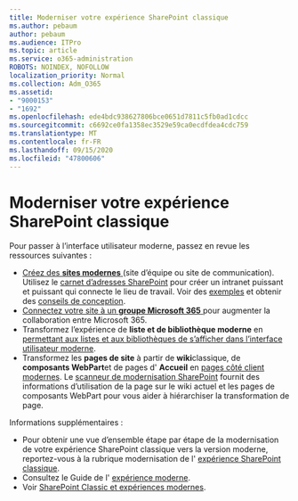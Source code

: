 ```yaml
---
title: Moderniser votre expérience SharePoint classique
ms.author: pebaum
author: pebaum
ms.audience: ITPro
ms.topic: article
ms.service: o365-administration
ROBOTS: NOINDEX, NOFOLLOW
localization_priority: Normal
ms.collection: Adm_O365
ms.assetid:
- "9000153"
- "1692"
ms.openlocfilehash: ede4bdc938627806bce0651d7811c5fb0ad1cdcc
ms.sourcegitcommit: c6692ce0fa1358ec3529e59ca0ecdfdea4cdc759
ms.translationtype: MT
ms.contentlocale: fr-FR
ms.lasthandoff: 09/15/2020
ms.locfileid: "47800606"
---
```

# <a name="modernize-your-classic-sharepoint-experience"></a>Moderniser votre expérience SharePoint classique

Pour passer à l’interface utilisateur moderne, passez en revue les ressources suivantes :

- [Créez des **sites modernes** ](https://support.office.com/article/create-a-team-site-in-sharepoint-ef10c1e7-15f3-42a3-98aa-b5972711777d) (site d’équipe ou site de communication). Utilisez le [carnet d’adresses SharePoint](https://lookbook.microsoft.com/assets/SharePoint_lookbook_2019.pdf) pour créer un intranet puissant et puissant qui connecte le lieu de travail. Voir des [exemples](https://lookbook.microsoft.com/) et obtenir des [conseils de conception](https://spdesign.azurewebsites.net/).
- [Connectez votre site à un **groupe Microsoft 365** ](https://docs.microsoft.com/sharepoint/dev/transform/modernize-connect-to-office365-group) pour augmenter la collaboration entre Microsoft 365.
- Transformez l’expérience de **liste et de bibliothèque moderne** en [permettant aux listes et aux bibliothèques de s’afficher dans l’interface utilisateur moderne](https://docs.microsoft.com/sharepoint/dev/transform/modernize-userinterface-lists-and-libraries).
- Transformez les **pages de site** à partir de **wiki**classique, de **composants WebPart**et de pages d' **Accueil** en [pages côté client modernes](https://docs.microsoft.com/sharepoint/dev/transform/modernize-userinterface-site-pages). Le [scanneur de modernisation SharePoint](https://docs.microsoft.com/sharepoint/dev/transform/modernize-scanner) fournit des informations d’utilisation de la page sur le wiki actuel et les pages de composants WebPart pour vous aider à hiérarchiser la transformation de page.

Informations supplémentaires :

- Pour obtenir une vue d’ensemble étape par étape de la modernisation de votre expérience SharePoint classique vers la version moderne, reportez-vous à la rubrique modernisation de l' [expérience SharePoint classique](https://docs.microsoft.com/sharepoint/dev/transform/modernize-classic-sites).
- Consultez le Guide de l' [expérience moderne](https://docs.microsoft.com/sharepoint/guide-to-sharepoint-modern-experience).
- Voir [SharePoint Classic et expériences modernes](https://support.office.com/article/sharepoint-classic-and-modern-experiences-5725c103-505d-4a6e-9350-300d3ec7d73f).
